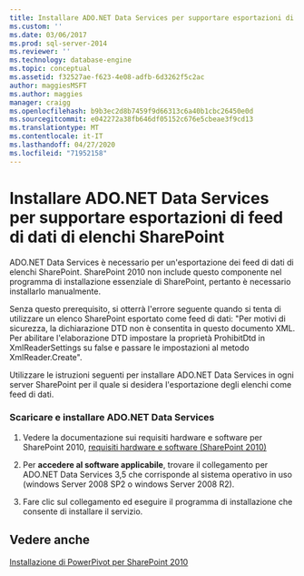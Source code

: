 ```yaml
---
title: Installare ADO.NET Data Services per supportare esportazioni di feed di dati di elenchi SharePoint | Microsoft Docs
ms.custom: ''
ms.date: 03/06/2017
ms.prod: sql-server-2014
ms.reviewer: ''
ms.technology: database-engine
ms.topic: conceptual
ms.assetid: f32527ae-f623-4e08-adfb-6d3262f5c2ac
author: maggiesMSFT
ms.author: maggies
manager: craigg
ms.openlocfilehash: b9b3ec2d8b7459f9d66313c6a40b1cbc26450e0d
ms.sourcegitcommit: e042272a38fb646df05152c676e5cbeae3f9cd13
ms.translationtype: MT
ms.contentlocale: it-IT
ms.lasthandoff: 04/27/2020
ms.locfileid: "71952158"
---
```

# <a name="install-adonet-data-services-to-support-data-feed-exports-of-sharepoint-lists"></a>Installare ADO.NET Data Services per supportare esportazioni di feed di dati di elenchi SharePoint
  ADO.NET Data Services è necessario per un'esportazione dei feed di dati di elenchi SharePoint. SharePoint 2010 non include questo componente nel programma di installazione essenziale di SharePoint, pertanto è necessario installarlo manualmente.  
  
 Senza questo prerequisito, si otterrà l'errore seguente quando si tenta di utilizzare un elenco SharePoint esportato come feed di dati: "Per motivi di sicurezza, la dichiarazione DTD non è consentita in questo documento XML. Per abilitare l'elaborazione DTD impostare la proprietà ProhibitDtd in XmlReaderSettings su false e passare le impostazioni al metodo XmlReader.Create".  
  
 Utilizzare le istruzioni seguenti per installare ADO.NET Data Services in ogni server SharePoint per il quale si desidera l'esportazione degli elenchi come feed di dati.  
  
### <a name="download-and-install-adonet-data-services"></a>Scaricare e installare ADO.NET Data Services  
  
1.  Vedere la documentazione sui requisiti hardware e software per SharePoint 2010, [requisiti hardware e software (SharePoint 2010)](https://go.microsoft.com/fwlink/?LinkId=169734)  
  
2.  Per **accedere al software applicabile**, trovare il collegamento per ADO.NET Data Services 3,5 che corrisponde al sistema operativo in uso (windows Server 2008 SP2 o windows Server 2008 R2).  
  
3.  Fare clic sul collegamento ed eseguire il programma di installazione che consente di installare il servizio.  
  
## <a name="see-also"></a>Vedere anche  
 [Installazione di PowerPivot per SharePoint 2010](../../../2014/sql-server/install/powerpivot-for-sharepoint-2010-installation.md)  
  
  
